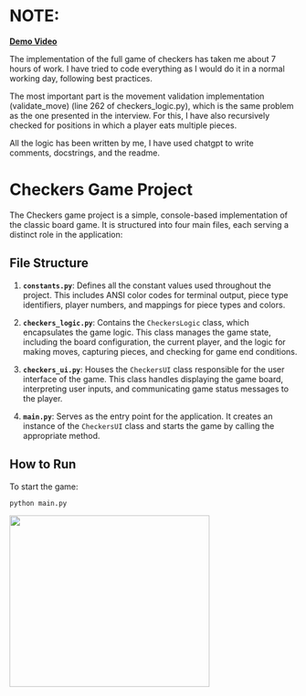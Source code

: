 
# NOTE:

<b><a href="https://drive.google.com/file/d/1Y2ifRKveVYCvQF9eEwC6X-hVCwHutncY/view" target="_blank">Demo Video</a></b>


The implementation of the full game of checkers has taken me about 7 hours of work. I have tried to code everything as I would do it in a normal working day, following best practices.

The most important part is the movement validation implementation (validate_move) (line 262 of checkers_logic.py), which is the same problem as the one presented in the interview. For this, I have also recursively checked for positions in which a player eats multiple pieces.

All the logic has been written by me, I have used chatgpt to write comments, docstrings, and the readme.

# Checkers Game Project

The Checkers game project is a simple, console-based implementation of the classic board game. It is structured into four main files, each serving a distinct role in the application:

## File Structure

1. **`constants.py`**: Defines all the constant values used throughout the project. This includes ANSI color codes for terminal output, piece type identifiers, player numbers, and mappings for piece types and colors.

2. **`checkers_logic.py`**: Contains the `CheckersLogic` class, which encapsulates the game logic. This class manages the game state, including the board configuration, the current player, and the logic for making moves, capturing pieces, and checking for game end conditions.

3. **`checkers_ui.py`**: Houses the `CheckersUI` class responsible for the user interface of the game. This class handles displaying the game board, interpreting user inputs, and communicating game status messages to the player.

4. **`main.py`**: Serves as the entry point for the application. It creates an instance of the `CheckersUI` class and starts the game by calling the appropriate method.

## How to Run

To start the game:

```bash
python main.py
```
<img src="https://github.com/Alex44lel/Checkers/assets/66825022/894c82e6-ff98-4d30-bd84-f72f80f3d45b" width="350" height="300">


